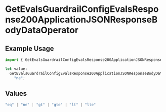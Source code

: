 # GetEvalsGuardrailConfigEvalsResponse200ApplicationJSONResponseBodyDataOperator

## Example Usage

```typescript
import { GetEvalsGuardrailConfigEvalsResponse200ApplicationJSONResponseBodyDataOperator } from "@orq-ai/node/models/operations";

let value:
  GetEvalsGuardrailConfigEvalsResponse200ApplicationJSONResponseBodyDataOperator =
    "ne";
```

## Values

```typescript
"eq" | "ne" | "gt" | "gte" | "lt" | "lte"
```